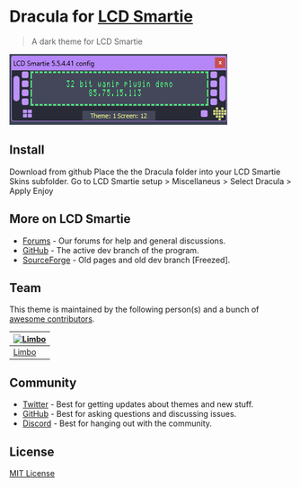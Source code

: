 # Dracula for [LCD Smartie]([https://foobar.com](https://github.com/stokie-ant/lcdsmartie-laz/releases))

> A dark theme for LCD Smartie

![Screenshot](./Skin_Preview.png)

## Install
Download from github
Place the the Dracula folder into your LCD Smartie Skins subfolder.
Go to LCD Smartie setup > Miscellaneus > Select Dracula > Apply
Enjoy

## More on LCD Smartie

- [Forums](https://lcdsmartie.org) - Our forums for help and general discussions.
- [GitHub](https://github.com/stokie-ant/lcdsmartie-laz) - The active dev branch of the program.
- [SourceForge](https://lcdsmartie.sourceforge.net/) - Old pages and old dev branch [Freezed].


## Team

This theme is maintained by the following person(s) and a bunch of [awesome contributors](https://github.com/dracula/foobar/graphs/contributors).

| [![Limbo](https://github.com/limbo666.png?size=100)](https://github.com/limbo666) | 
| ---------------------------------------------------------------------------------------- | 
| [Limbo](https://github.com/limbo666)                                               | 

## Community

- [Twitter](https://twitter.com/draculatheme) - Best for getting updates about themes and new stuff.
- [GitHub](https://github.com/dracula/dracula-theme/discussions) - Best for asking questions and discussing issues.
- [Discord](https://draculatheme.com/discord-invite) - Best for hanging out with the community.

## License

[MIT License](./LICENSE)
